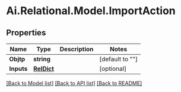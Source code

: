 
# Ai.Relational.Model.ImportAction

## Properties

Name | Type | Description | Notes
------------ | ------------- | ------------- | -------------
**Objtp** | **string** |  | [default to ""]
**Inputs** | [**RelDict**](RelDict.md) |  | [optional] 

[[Back to Model list]](../README.md#documentation-for-models)
[[Back to API list]](../README.md#documentation-for-api-endpoints)
[[Back to README]](../README.md)

